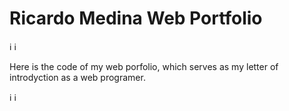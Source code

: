 # Ricardo Medina Web Portfolio

:information_source: :information_source:

Here is the code of my web porfolio, which serves as my letter of introdyction as a web programer.

:information_source: :information_source: